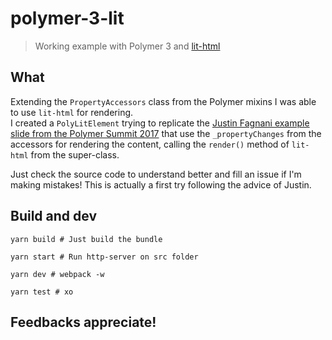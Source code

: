 # polymer-3-lit

> Working example with Polymer 3 and [lit-html](https://github.com/PolymerLabs/lit-html)

## What

Extending the `PropertyAccessors` class from the Polymer mixins I was able to use `lit-html` for rendering.  
I created a `PolyLitElement` trying to replicate the [Justin Fagnani example slide from the Polymer Summit 2017](https://youtu.be/ruql541T7gc?t=6m38s) that use the `_propertyChanges` from the accessors for rendering the content, calling the `render()` method of `lit-html` from the super-class.  

Just check the source code to understand better and fill an issue if I'm making mistakes!
This is actually a first try following the advice of Justin.

## Build and dev

    yarn build # Just build the bundle

    yarn start # Run http-server on src folder

    yarn dev # webpack -w

    yarn test # xo

## Feedbacks appreciate!
